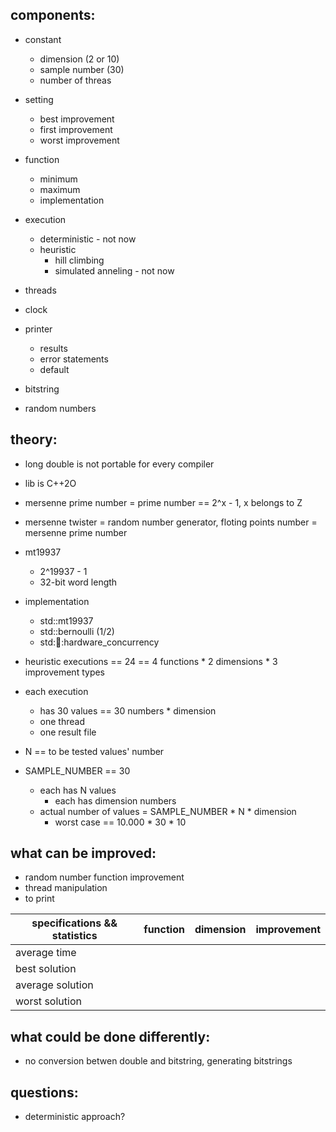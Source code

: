 ## components:

- constant
	- dimension (2 or 10)
	- sample number (30)
	- number of threas

- setting
	- best improvement
	- first improvement
	- worst improvement		

- function
	- minimum
	- maximum
	- implementation

- execution
	- deterministic - not now
	- heuristic
		- hill climbing
		- simulated anneling - not now

- threads
- clock
- printer
	- results
	- error statements
	- default

- bitstring
- random numbers

## theory:

- long double is not portable for every compiler
- <ranges> lib is C++2O

- mersenne prime number = prime number == 2^x - 1, x belongs to Z
- mersenne twister = random number generator, floting points number = mersenne prime number
- mt19937
	- 2^19937 - 1
	- 32-bit word length

- implementation
	- std::mt19937
	- std::bernoulli (1/2)
	- std::thread::hardware_concurrency

- heuristic executions == 24 == 4 functions * 2 dimensions * 3 improvement types
- each execution
	- has 30 values ==  30 numbers * dimension
	- one thread
	- one result file

- N == to be tested values' number 
- SAMPLE_NUMBER == 30
	- each has N values
		- each has dimension numbers
	- actual number of values = SAMPLE_NUMBER * N * dimension
		- worst case == 10.000 * 30 * 10

## what can be improved:

- random number function improvement
- thread manipulation
- to print

|specifications && statistics|function|dimension|improvement|
|----------------------------|--------|---------|-----------|
|average time 		     |        |		|	    |
|best solution		     |	      |		|	    |
|average solution	     |	      |		|	    |
|worst solution		     |	      |		|	    |

## what could be done differently:

- no conversion betwen double and bitstring, generating bitstrings

## questions:

- deterministic approach?
